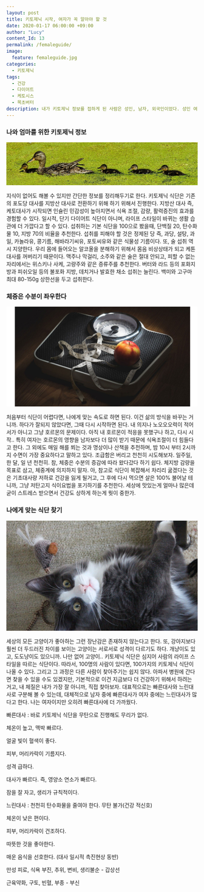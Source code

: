 ```yaml
---
layout: post
title: 키토제닉 시작, 여자가 꼭 알아야 할 것
date: 2020-01-17 06:00:00 +09:00
author: "Lucy"
content_Id: 13
permalink: /femaleguide/
image:
  feature: femaleguide.jpg
categories:
  - 키토제닉
tags:
  - 건강
  - 다이어트
  - 케토시스
  - 목초버터
description: 내가 키토제닉 정보를 접하게 된 사람은 성인, 남자, 외국인이었다. 성인 여자 동양인은 좀 다를 텐데, 시도해보고 가이드를 알려주는 사람이 아직까지 없어서 아쉽다. 더 많은 사람이 하게 되면 더 좋은 정보가 계속 공유될 수 있을까.
---
```


### 나와 엄마를 위한 키토제닉 정보

![따라오세요](/img/post/02/duck.jpg)

지식이 없어도 해볼 수 있지만 간단한 정보를 정리해두기로 한다. 키토제닉 식단은 기존의 포도당 대사를 지방산 대사로 전환하기 위해 하기 위해서 진행한다. 지방산 대사 즉, 케토대사가 시작되면 인슐린 민감성이 높아지면서 식욕 조절, 감량, 활력증진의 효과를 경험할 수 있다. 일시적, 단기 다이어트 식단이 아니며, 라이프 스타일이 바뀌는 생활 습관에 더 가깝다고 할 수 있다. 섭취하는 기본 식단을 100으로 봤을때, 단백질 20, 탄수화물 10, 지방 70의 비율을 추천한다. 섭취를 피해야 할 것은 정제된 당 즉, 과당, 설탕, 과일, 카놀라유, 콩기름, 해바라기씨유, 포토씨유와 같은 식물성 기름이다. 또, 술 섭취 역시 지양한다. 우리 몸에 들어오는 알코올을 분해하기 위해서 몸음 비상상태가 되고 케톤대사를 꺼버리기 때문이다. 맥주나 막걸리, 소주와 같은 술은 절대 안되고, 피할 수 없는 자리에서는 위스키나 사케, 고량주와 같은 증류주를 추천한다. 버터와 라드 등의 포화지방과 피쉬오일 등의 불포화 지방, 데치거나 발효한 채소 섭취는 늘린다. 백미와 고구마 최대 80-150g 상한선을 두고 섭취한다. 





### 체중은 수분이 좌우한다

![체중계](/img/post/02/scale.jpg)

처음부터 식단이 어렵다면, 나에게 맞는 속도로 하면 된다. 이건 삶의 방식을 바꾸는 거니까. 하다가 잘되지 않았다면, 그때 다시 시작하면 된다. 내 의지나 노오오오력이 적어서가 아니고 그냥 호르몬의 문제이다. 아직 내 호르몬이 적응을 못했구나 하고, 다시 시작.. 특히 여자는 호르몬의 영향을 남자보다 더 많이 받기 때문에 식욕조절이 더 힘들다고 한다. 그 외에도 매일 해를 쬐는 것과 명상이나 산책을 추천하며, 밤 10시 부터 2시까지 수면이 가장 중요하다고 말하고 있다. 조급함은 버리고 천천히 시도해보자. 일주일, 한 달, 일 년 천천히. 참, 체중은 수분의 증감에 따라 왔다갔다 하기 쉽다. 체지방 감량을 목표로 삼고, 체중계에 의지하지 말자. 아, 참고로 식단이 복잡해서 차리리 굶겠다는 것은 기초대사량 저하로 건강을 잃게 될거고, 그 후에 다시 먹으면 살은 100% 불어날 테니까, 그냥 저탄고지 식이요법을 포기하기를 추천한다. 세상에 맛있는게 얼마나 많은데 굳이 스트레스 받으면서 건강도 상하게 하는게 뭣이 중한가. 





### 나에게 맞는 식단 찾기

![나만없어고양이](/img/post/02/catwithtoy.jpg)

세상의 모든 고양이가 좋아하는 그런 장난감은 존재하지 않는다고 한다. 또, 강아지보다 훨씬 더 두드러진 차이를 보이는 고양이는 서로서로 성격이 다르기도 하다. 개냥이도 있고, 도도냥이도 있으니까. 나만 없어 고양이.. 키토제닉 식단은 심지어 사람의 라이프 스타일을 따르는 식단이다. 따라서, 100명의 사람이 있다면, 100가지의 키토제닉 식단이 나올 수 있다. 그리고 그 과정은 다른 사람이 찾아주기는 쉽지 않다. 아파서 병원에 간다면 찾을 수 있을 수도 있겠지만, 기본적으로 이건 지금보다 더 건강하기 위해서 하려는 거고, 내 체질은 내가 가장 잘 아니까, 직접 찾아보자. 대표적으로는 빠른대사와 느린대사로 구분해 볼 수 있는데, 대체적으로 남자 중에 빠른대사가 여자 중에는 느린대사가 많다고 한다. 나는 여자이지만 오히려 빠른대사에 더 가까웠다. 





빠른대사 : 바로 키토제닉 식단을 무탄으로 진행해도 무리가 없다. 

체온이 높고, 맥박 빠르다.

얼굴 빛이 혈색이 좋다.

피부, 머리카락이 기름지다. 

성격 급하다.

대사가 빠르다. 즉, 영양소 연소가 빠르다.

잠을 잘 자고, 생리가 규칙적이다. 





느린대사 : 천천히 탄수화물을 줄여야 한다. 무탄 불가(건강 적신호)

체온이 낮은 편이다. 

피부, 머리카락이 건조하다. 

따뜻한 것을 좋아한다. 

매운 음식을 선호한다. (대사 일시적 촉진현상 동반)

만성 피로, 식욕 부진, 추위, 변비, 생리불순 - 갑상선

근육약화, 구토, 빈혈, 부종 - 부신

